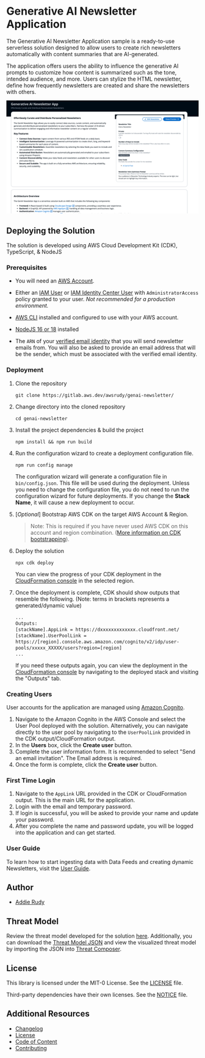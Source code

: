 # Generative AI Newsletter Application

The Generative AI Newsletter Application sample is a ready-to-use serverless solution designed to allow users to create rich newsletters automatically with content summaries that are AI-generated. 

The application offers users the ability to influence the generative AI prompts to customize how content is summarized such as the tone, intended audience, and more. Users can stylize the HTML newsletter, define how frequently newsletters are created and share the newsletters with others. 

![Generative AI Newsletter Application Welcome Page](./documentation-assets/Generative-AI-Newsletter-App-Landing-Image.png)

## Deploying the Solution

The solution is developed using AWS Cloud Development Kit (CDK), TypeScript, & NodeJS

### Prerequisites
* You will need an [AWS Account](https://repost.aws/knowledge-center/create-and-activate-aws-account).

* Either an [IAM User](https://console.aws.amazon.com/iamv2/home?#/users/create) or [IAM Identity Center User](https://aws.amazon.com/iam/identity-center/) with `AdministratorAccess` policy granted to your user. *Not recommended for a production environment.*
* [AWS CLI](https://aws.amazon.com/cli/) installed and configured to use with your AWS account.
* [NodeJS 16 or 18](https://nodejs.org/en/download/) installed
* The `ARN` of your [verified email identity](https://docs.aws.amazon.com/pinpoint/latest/userguide/channels-email-manage-verify.html) that you will send newsletter emails from. You will also be asked to provide an email address that will be the sender, which must be associated with the verified email identity.


### Deployment

1. Clone the repository
	```
	git clone https://gitlab.aws.dev/awsrudy/genai-newsletter/
	```
1. Change directory into the cloned repository
	```
	cd genai-newsletter
	```
1. Install the project dependencies & build the project
	```
	npm install && npm run build
	```
1. Run the configuration wizard to create a deployment configuration file.
	```
	npm run config manage
	```
	The configuration wizard will generate a configuration file in `bin/config.json`. This file will be used during the deployment. Unless you need to change the configuration file, you do not need to run the configuration wizard for future deployments. If you change the **Stack Name**, it will cause a new deployment to occur. 

1. [*Optional*] Bootstrap AWS CDK on the target AWS Account & Region. 
	> Note: This is required if you have never used AWS CDK on this account and region combination. ([More information on CDK bootstrapping](https://docs.aws.amazon.com/cdk/latest/guide/cli.html#cli-bootstrap)).

1. Deploy the solution
	```
	npx cdk deploy
	```
	You can view the progress of your CDK deployment in the [CloudFormation console](https://console.aws.amazon.com/cloudformation/home) in the selected region.

1. Once the deployment is complete, CDK should show outputs that resemble the following. (Note: terms in brackets represents a generated/dynamic value)
	```
	...
	Outputs:
	[stackName].AppLink = https://dxxxxxxxxxxxxx.cloudfront.net/
	[stackName].UserPoolLink = https://[region].console.aws.amazon.com/cognito/v2/idp/user-pools/xxxxx_XXXXX/users?region=[region]
	...
	```	
	If you need these outputs again, you can view the deployment in the [CloudFormation console](https://console.aws.amazon.com/cloudformation/home) by navigating to the deployed stack and visiting the "Outputs" tab.

### Creating Users

User accounts for the application are managed using [Amazon Cognito](https://aws.amazon.com/cognito/).

1. Navigate to the Amazon Cognito in the AWS Console and select the User Pool deployed with the solution. Alternatively, you can navigate directly to the user pool by navigating to the `UserPoolLink` provided in the CDK output/CloudFormation output. 
1. In the **Users** box, click the **Create user** button.
1. Complete the user information form. 
	It is recommended to select "Send an email invitation".
	The Email address is required. 
1. Once the form is complete, click the **Create user** button.

### First Time Login

1. Navigate to the `AppLink` URL provided in the CDK or CloudFormation output. This is the main URL for the application. 
1. Login with the email and temporary password.
1. If login is successful, you will be asked to provide your name and update your password.
1. After you complete the name and password update, you will be logged into the application and can get started.


### User Guide
To learn how to start ingesting data with Data Feeds and creating dynamic Newsletters, visit the [User Guide](./USER_GUIDE.md).

## Author

* [Addie Rudy](https://www.linkedin.com/in/addierudy/)

## Threat Model

Review the threat model developed for the solution [here](THREAT_MODEL.md). Additionally, you can download the [Threat Model JSON](documentation-assets/GenAINewsletter_ThreatComposer.json) and view the visualized threat model by importing the JSON into [Threat Composer](https://awslabs.github.io/threat-composer/workspaces/default/dashboard).

## License

This library is licensed under the MIT-0 License. See the [LICENSE](LICENSE) file. 

Third-party dependencies have their own licenses. See the [NOTICE](NOTICE) file.

## Additional Resources

- [Changelog](CHANGELOG.md)
- [License](LICENSE)
- [Code of Content](CODE_OF_CONDUCT.md)
- [Contributing](CONTRIBUTING.md)